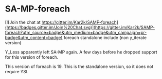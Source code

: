 # SA-MP-foreach

[![Join the chat at https://gitter.im/Kar2k/SAMP-foreach](https://badges.gitter.im/Join%20Chat.svg)](https://gitter.im/Kar2k/SAMP-foreach?utm_source=badge&utm_medium=badge&utm_campaign=pr-badge&utm_content=badge)
foreach standalone include (non y_iterate version)

Y_Less apparently left SA-MP again. A few days before he dropped support for this version of foreach.

This version of foreach is 19. This is the standalone version, so it does not require YSI.
